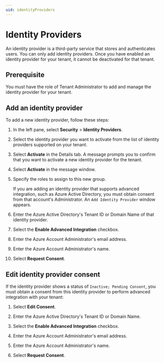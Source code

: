 ```yaml
---
uid: identityProviders
---
```


# Identity Providers

An identity provider is a third-party service that stores and authenticates users. You can only add identity providers. Once you have enabled an identity provider for your tenant, it cannot be deactivated for that tenant.<!--AF 3/28/22 Each step section needs a level 2 heading. I would like to see field names if they exist, in the format: "In the **Name** field, enter..." The intro text could use details about consent (if you don't have the details, leave a comment like this so we know to follow up in the future.) --> <!--JA 3/29/22 Because all identity providers are active on the OCS test I have access to, none of these procedures can actually be done to see the screens. But this menu item (and help topic) goes away entirely with ADH, so I'm not sure it matters. -->

## Prerequisite

You must have the role of Tenant Administrator to add and manage the identity provider for your tenant.

## Add an identity provider

To add a new identity provider, follow these steps:

1. In the left pane, select **Security** > **Identity Providers**.

1. Select the identity provider you want to activate from the list of identity providers supported on your tenant.

1. Select **Activate** in the Details tab. A message prompts you to confirm that you want to activate a new identity provider for the tenant.

1. Select **Activate** in the message window.

1. Specify the roles to assign to this new group.

   If you are adding an identity provider that supports advanced integration, such as Azure Active Directory, you must obtain consent from that account's Administrator. An `Add Identity Provider` window appears.

2. Enter the Azure Active Directory's Tenant ID or Domain Name of that identity provider.

3. Select the **Enable Advanced Integration** checkbox.

4. Enter the Azure Account Administrator's email address.

5. Enter the Azure Account Administrator's name.

6. Select **Request Consent**.

## Edit identity provider consent

If the identity provider shows a status of `Inactive; Pending Consent`, you must obtain a consent from this identity provider to perform advanced integration with your tenant:

1. Select **Edit Consent**.

1. Enter the Azure Active Directory's Tenant ID or Domain Name.

1. Select the **Enable Advanced Integration** checkbox.

1. Enter the Azure Account Administrator's email address.

1. Enter the Azure Account Administrator's name.

1. Select **Request Consent**.
